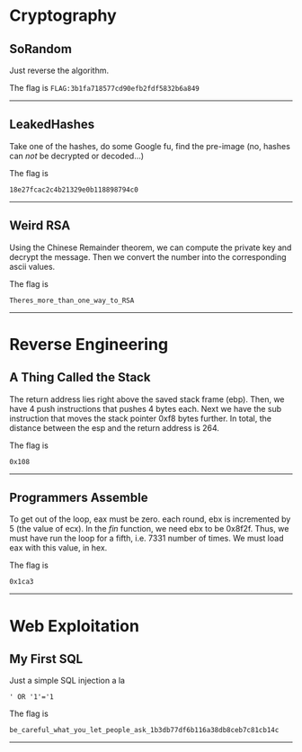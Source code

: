 # Cryptography

## SoRandom
Just reverse the algorithm.

The flag is
`FLAG:3b1fa718577cd90efb2fdf5832b6a849`

---

## LeakedHashes
Take one of the hashes, do some Google fu, find the pre-image (no, hashes can *not* be decrypted or decoded...)

The flag is

`18e27fcac2c4b21329e0b118898794c0`

---

## Weird RSA
Using the Chinese Remainder theorem, we can compute the private key and decrypt the message. Then we convert the number into the corresponding ascii values.

The flag is

`Theres_more_than_one_way_to_RSA`

---

# Reverse Engineering

## A Thing Called the Stack
The return address lies right above the saved stack frame (ebp). Then, we have 4 push instructions that pushes 4 bytes each. Next we have the sub instruction that moves the stack pointer 0xf8 bytes further. In total, the distance between the esp and the return address is 264.

The flag is

`0x108`

---

## Programmers Assemble
To get out of the loop, eax must be zero. each round, ebx is incremented by 5 (the value of ecx). In the _fin_ function, we need ebx to be 0x8f2f. Thus, we must have run the loop for a fifth, i.e. 7331 number of times. We must load eax with this value, in hex.

The flag is

`0x1ca3`

---

# Web Exploitation

## My First SQL
Just a simple SQL injection a la

`' OR '1'='1`

The flag is

`be_careful_what_you_let_people_ask_1b3db77df6b116a38db8ceb7c81cb14c`

---

